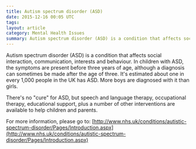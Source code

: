```yaml
---
title: Autism spectrum disorder (ASD)
date: 2015-12-16 00:05 UTC
tags:
layout: article
category: Mental Health Issues
summary: Autism spectrum disorder (ASD) is a condition that affects social interaction, communication, interests and behaviour.
---
```

Autism spectrum disorder (ASD) is a condition that affects social interaction, communication, interests and behaviour.
In children with ASD, the symptoms are present before three years of age, although a diagnosis can sometimes be made after the age of three.
It's estimated about one in every 1,000 people in the UK has ASD. More boys are diagnosed with it than girls.

There's no "cure" for ASD, but speech and language therapy, occupational therapy, educational support, plus a number of other interventions are available to help children and parents.

For more information, please go to:
 [http://www.nhs.uk/conditions/autistic-spectrum-disorder/Pages/Introduction.aspx](http://www.nhs.uk/conditions/autistic-spectrum-disorder/Pages/Introduction.aspx)
